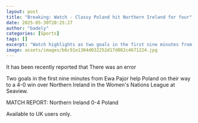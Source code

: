 ```yaml
---
layout: post
title: "Breaking: Watch - Classy Poland hit Northern Ireland for four"
date: 2025-05-30T20:25:27
author: "badely"
categories: [Sports]
tags: []
excerpt: "Watch highlights as two goals in the first nine minutes from Ewa Pajor help Poland on their way to a 4-0 win over Northern Ireland in the Women's Nati"
image: assets/images/b6c91e1304d032252d17d082c4671224.jpg
---
```


It has been recently reported that There was an error

Two goals in the first nine minutes from Ewa Pajor help Poland on their way to a 4-0 win over Northern Ireland in the Women's Nations League at Seaview.

MATCH REPORT: Northern Ireland 0-4 Poland

Available to UK users only.

